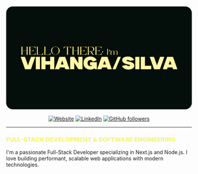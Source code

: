 <p align="center"><a href="https://vihanga.live"><img width="100%" height="280px" alt="Hello, I'm Vihanga Silva !" src="./public/images/Readme-Banner.png" style="object-fit: cover; border-radius: 18px" /></a></p>

<p align="center">
  <a href="https://vihanga.live"><img src="https://img.shields.io/badge/Website-vihanga.live-f5f56e?style=for-the-badge&logo=google-chrome&logoColor=f5f56e&labelColor=040e0a" alt="Website"/></a>
  <a href="https://www.linkedin.com/in/iamvihangasilva/"><img src="https://img.shields.io/badge/LinkedIn-iamvihangasilva-f5f56e?style=for-the-badge&logo=linkedin&logoColor=f5f56e&labelColor=040e0a" alt="LinkedIn"/></a>
  <a href="https://github.com/iamVihanga"><img src="https://img.shields.io/github/followers/iamVihanga?style=for-the-badge&logo=github&logoColor=f5f56e&labelColor=040e0a&color=f5f56e" alt="GitHub followers"/></a>
</p>

---

<h3 style="color: #f5f56e; font-weight: 800; font: Inter;">FULL-STACK DEVELOPMENT & SOFTWARE ENGINEERING</h3>
<p>
I'm a passionate Full-Stack Developer specializing in Next.js and Node.js. I love building performant, scalable web applications with modern technologies.
</p>
